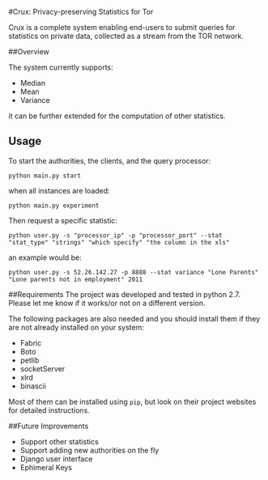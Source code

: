 #Crux: Privacy-preserving Statistics for Tor


Crux is a complete system enabling end-users to submit queries for statistics on private data, collected as a stream from the TOR network.

##Overview

The system currently supports:
* Median
* Mean
* Variance

it can be further extended for the computation of other statistics.



## Usage

To start the authorities, the clients, and the query processor:

`python main.py start`

when all instances are loaded:

`python main.py experiment`

Then request a specific statistic:

`python user.py -s "processor_ip" -p "processor_port" --stat "stat_type" "strings" "which specify" "the column in the xls"`

an example would be:

`python user.py -s 52.26.142.27 -p 8888 --stat variance "Lone Parents" "Lone parents not in employment" 2011`


##Requirements
The project was developed and tested in python 2.7. Please let me know if it works/or not on a different version.

The following packages are also needed and you should install them if they are not already installed on your system:

* Fabric
* Boto
* petlib
* socketServer
* xlrd
* binascii

Most of them can be installed using `pip`, but look on their project websites for detailed instructions.

##Future Improvements

* Support other statistics
* Support adding new authorities on the fly
* Django user interface
* Ephimeral Keys
